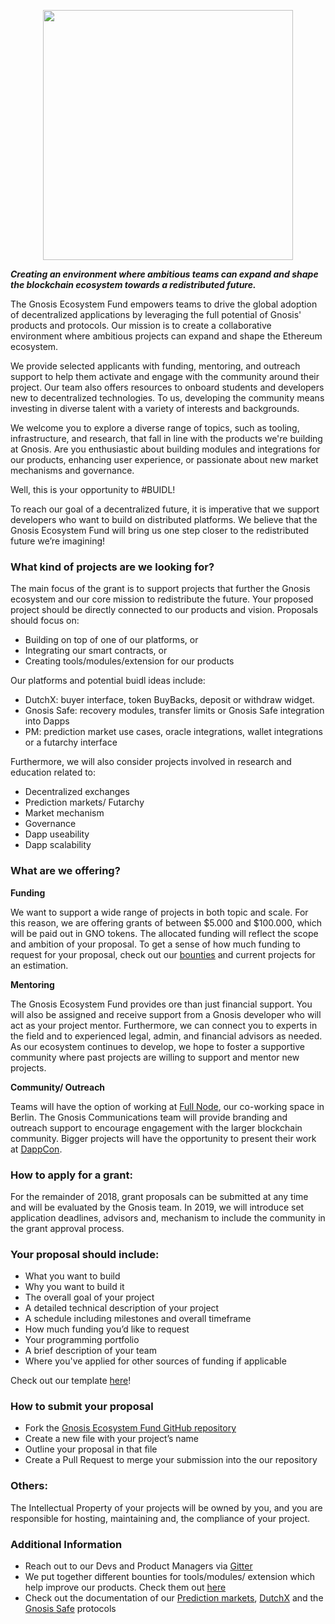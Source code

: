 <p align="center">
  <img width="400px" src="https://github.com/gnosis/Gnosis-Ecosystem-Fund/blob/master/GEF_logo_text%20(2).png" />
</p>

**_Creating an environment where ambitious teams can expand and shape the blockchain ecosystem towards a redistributed future._**

The Gnosis Ecosystem Fund empowers teams to drive the global adoption of decentralized applications by leveraging the full potential of Gnosis' products and protocols. Our mission is to create a collaborative environment where ambitious projects can expand and shape the Ethereum ecosystem. 

We provide selected applicants with funding, mentoring, and outreach support to help them activate and engage with the community around their project. Our team also offers resources to onboard students and developers new to decentralized technologies. To us, developing the community means investing in diverse talent with a variety of interests and backgrounds. 

We welcome you to explore a diverse range of topics, such as tooling, infrastructure, and research, that fall in line with the products we're building at Gnosis. Are you enthusiastic about building modules and integrations for our products, enhancing user experience, or passionate about new market mechanisms and governance.

Well, this is your opportunity to #BUIDL!

To reach our goal of a decentralized future, it is imperative that we support developers who want to build on distributed platforms. We believe that the Gnosis Ecosystem Fund will bring us one step closer to the redistributed future we’re imagining!  
### What kind of projects are we looking for? 

The main focus of the grant is to support projects that further the Gnosis ecosystem and our core mission to redistribute the future. Your proposed project should be directly connected to our products and vision. 
Proposals should focus on:

- Building on top of one of our platforms, or 
- Integrating our smart contracts, or 
- Creating tools/modules/extension for our products
  
Our platforms and potential buidl ideas include:

- DutchX: buyer interface, token BuyBacks, deposit or withdraw widget. 
- Gnosis Safe: recovery modules, transfer limits or Gnosis Safe integration into Dapps
- PM: prediction market use cases, oracle integrations, wallet integrations or a futarchy interface

Furthermore, we will also consider projects involved in research and education related to:
- Decentralized exchanges
- Prediction markets/ Futarchy
- Market mechanism
- Governance
- Dapp useability 
- Dapp scalability 

### What are we offering? 

**Funding**

We want to support a wide range of projects in both topic and scale. For this reason, we are offering grants of between $5.000 and $100.000, which will be paid out in GNO tokens. The allocated funding will reflect the scope and ambition of your proposal.  To get a sense of how much funding to request for your proposal, check out our [bounties](https://gitcoin.co/profile/GnosisEcosystemFund) and current projects for an estimation. 

**Mentoring**

The Gnosis Ecosystem Fund provides ore than just financial support. You will also be assigned and receive support from a Gnosis developer who will act as your project mentor. Furthermore, we can connect you to experts in the field and to experienced legal, admin, and financial advisors as needed. As our ecosystem continues to develop, we hope to foster a supportive community where past projects are willing to support and mentor new projects. 

**Community/ Outreach**

Teams will have the option of working at [Full Node](https://www.fullnode.berlin/), our co-working space in Berlin. The Gnosis Communications team will provide branding and outreach support to encourage engagement with the larger blockchain community. Bigger projects will have the opportunity to present their work at [DappCon](https://dappcon.io/). 

### How to apply for a grant:
For the remainder of 2018, grant proposals can be submitted at any time and will be evaluated by the Gnosis team. 
In 2019, we will introduce set application deadlines, advisors and, mechanism to include the community in the grant approval process. 

### Your proposal should include: 
* What you want to build
* Why you want to build it
* The overall goal of your project
* A detailed technical description of your project
* A schedule including milestones and overall timeframe
* How much funding you’d like to request
* Your programming portfolio
* A brief description of your team
* Where you've applied for other sources of funding if applicable

Check out our template [here](https://github.com/gnosis/Gnosis-Ecosystem-Fund/blob/master/Proposals/ProposalTemplate.md)!

### How to submit your proposal 
* Fork the [Gnosis Ecosystem Fund GitHub repository](https://github.com/gnosis/Gnosis-Ecosystem-Fund)
* Create a new file with your project’s name 
* Outline your proposal in that file 
* Create a Pull Request to merge your submission into the our repository 

### Others: 
The Intellectual Property of your projects will be owned by you, and you are responsible for hosting, maintaining and, the compliance of your project. 

### Additional Information
* Reach out to our Devs and Product Managers via [Gitter](https://gitter.im/gnosis)
* We put together different  bounties for tools/modules/ extension which help improve our products. Check them out [here](https://gitcoin.co/explorer?keywords=gnosis&order_by=-web3_created)
* Check out the documentation of our [Prediction markets](https://gnosis-apollo.readthedocs.io/en/latest/), [DutchX](https://dutchx.readthedocs.io/en/latest/) and the [Gnosis Safe](https://gnosis-safe.readthedocs.io/en/latest/) protocols
